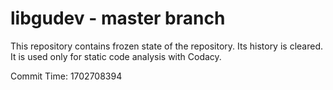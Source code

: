 # libgudev - master branch

This repository contains frozen state of the repository.
Its history is cleared. It is used only for static code
analysis with Codacy.

Commit Time: 1702708394